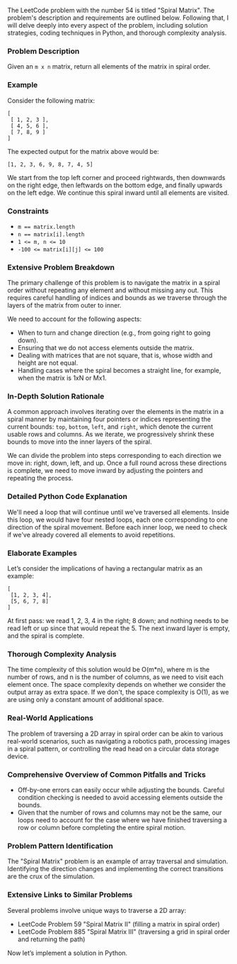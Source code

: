 The LeetCode problem with the number 54 is titled "Spiral Matrix". The problem's description and requirements are outlined below. Following that, I will delve deeply into every aspect of the problem, including solution strategies, coding techniques in Python, and thorough complexity analysis.

### Problem Description

Given an `m x n` matrix, return all elements of the matrix in spiral order.

### Example

Consider the following matrix:

```
[
 [ 1, 2, 3 ],
 [ 4, 5, 6 ],
 [ 7, 8, 9 ]
]
```

The expected output for the matrix above would be:

```
[1, 2, 3, 6, 9, 8, 7, 4, 5]
```

We start from the top left corner and proceed rightwards, then downwards on the right edge, then leftwards on the bottom edge, and finally upwards on the left edge. We continue this spiral inward until all elements are visited.

### Constraints

- `m == matrix.length`
- `n == matrix[i].length`
- `1 <= m, n <= 10`
- `-100 <= matrix[i][j] <= 100`

### Extensive Problem Breakdown

The primary challenge of this problem is to navigate the matrix in a spiral order without repeating any element and without missing any out. This requires careful handling of indices and bounds as we traverse through the layers of the matrix from outer to inner.

We need to account for the following aspects:
- When to turn and change direction (e.g., from going right to going down).
- Ensuring that we do not access elements outside the matrix.
- Dealing with matrices that are not square, that is, whose width and height are not equal.
- Handling cases where the spiral becomes a straight line, for example, when the matrix is 1xN or Mx1.

### In-Depth Solution Rationale

A common approach involves iterating over the elements in the matrix in a spiral manner by maintaining four pointers or indices representing the current bounds: `top`, `bottom`, `left`, and `right`, which denote the current usable rows and columns. As we iterate, we progressively shrink these bounds to move into the inner layers of the spiral.

We can divide the problem into steps corresponding to each direction we move in: right, down, left, and up. Once a full round across these directions is complete, we need to move inward by adjusting the pointers and repeating the process.

### Detailed Python Code Explanation

We'll need a loop that will continue until we've traversed all elements. Inside this loop, we would have four nested loops, each one corresponding to one direction of the spiral movement. Before each inner loop, we need to check if we've already covered all elements to avoid repetitions.

### Elaborate Examples

Let’s consider the implications of having a rectangular matrix as an example:

```
[
 [1, 2, 3, 4],
 [5, 6, 7, 8]
]
```

At first pass: we read 1, 2, 3, 4 in the right; 8 down; and nothing needs to be read left or up since that would repeat the 5. The next inward layer is empty, and the spiral is complete.

### Thorough Complexity Analysis

The time complexity of this solution would be O(m*n), where m is the number of rows, and n is the number of columns, as we need to visit each element once. The space complexity depends on whether we consider the output array as extra space. If we don't, the space complexity is O(1), as we are using only a constant amount of additional space.

### Real-World Applications

The problem of traversing a 2D array in spiral order can be akin to various real-world scenarios, such as navigating a robotics path, processing images in a spiral pattern, or controlling the read head on a circular data storage device.

### Comprehensive Overview of Common Pitfalls and Tricks

- Off-by-one errors can easily occur while adjusting the bounds. Careful condition checking is needed to avoid accessing elements outside the bounds.
- Given that the number of rows and columns may not be the same, our loops need to account for the case where we have finished traversing a row or column before completing the entire spiral motion.

### Problem Pattern Identification

The "Spiral Matrix" problem is an example of array traversal and simulation. Identifying the direction changes and implementing the correct transitions are the crux of the simulation.

### Extensive Links to Similar Problems

Several problems involve unique ways to traverse a 2D array:
- LeetCode Problem 59 "Spiral Matrix II" (filling a matrix in spiral order)
- LeetCode Problem 885 "Spiral Matrix III" (traversing a grid in spiral order and returning the path)

Now let’s implement a solution in Python.